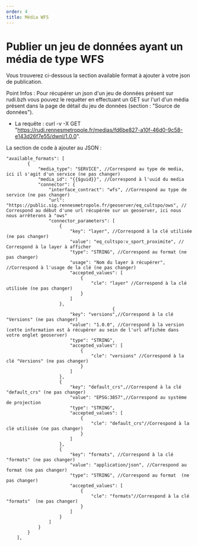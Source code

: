 ```yaml
---
order: 4
title: Média WFS
---
```


# Publier un jeu de données ayant un média de type WFS

Vous trouverez ci-dessous la section available format à ajouter à votre json de publication. 

Point Infos : Pour récupérer un json d'un jeu de données présent sur rudi.bzh vous pouvez le requêter en effectuant un GET sur l'url d'un média présent dans la page de détail du jeu de données (section : "Source de données"). 
* La requête : curl -v -X GET "https://rudi.rennesmetropole.fr/medias/fd6be827-a10f-46d0-9c58-e143d26f7e55/dwnl/1.0.0".

La section de code à ajouter au JSON : 

```
"available_formats": [
        {
            "media_type": "SERVICE", //Correspond au type de media, ici il s'agit d'un service (ne pas changer)
            "media_id": "{{$guid}}", //Correspond à l'uuid du media
            "connector": {
                "interface_contract": "wfs", //Correspond au type de service (ne pas changer)
                "url": "https://public.sig.rennesmetropole.fr/geoserver/eq_cultspo/ows", // Correspond au début d'une url récupérée sur un geoserver, ici nous nous arrêterons à "ows"
                "connector_parameters": [
                    {
                        "key": "layer", //Correspond à la clé utilisée (ne pas changer)
                        "value": "eq_cultspo:v_sport_proximite", // Correspond à la layer à afficher
                        "type": "STRING", //Correspond au format (ne pas changer) 
                        "usage": "Nom du layer à récupérer", //Correspond à l'usage de la clé (ne pas changer)
                        "accepted_values": [
                            {
                                "cle": "layer" //Correspond à la clé utilisée (ne pas changer)
                            }
                        ]
                    },
                                        {
                        "key": "versions",//Correspond à la clé "Versions" (ne pas changer)
                        "value": "1.0.0", //Correspond à la version (cette information est à récupérer au sein de l'url affichée dans votre onglet geoserver)
                        "type": "STRING",
                        "accepted_values": [
                            {
                                "cle": "versions" //Correspond à la clé "Versions" (ne pas changer)
                            }
                        ]
                    },
                    {
                        "key": "default_crs",//Correspond à la clé "default_crs" (ne pas changer)
                        "value": "EPSG:3857",//Correspond au système de projection
                        "type": "STRING",
                        "accepted_values": [
                            {
                                "cle": "default_crs"//Correspond à la clé utilisée (ne pas changer)
                            }
                        ]
                    },
                    {
                        "key": "formats", //Correspond à la clé "formats" (ne pas changer)
                        "value": "application/json", //Correspond au format (ne pas changer)
                        "type": "STRING", //Correspond au format  (ne pas changer)
                        "accepted_values": [
                            {
                                "cle": "formats"//Correspond à la clé "formats"  (ne pas changer)
                            }
                        ]
                    }
                ]
            }
        }
    ],

```
